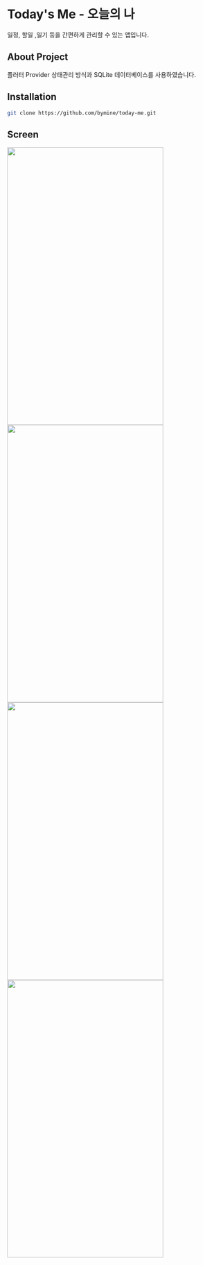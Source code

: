 # Today's Me - 오늘의 나
일정, 할일 ,일기 등을 간편하게 관리할 수 있는 앱입니다.

## About Project
플러터 Provider 상태관리 방식과 SQLite 데이터베이스를 사용하였습니다.


## Installation

```sh
git clone https://github.com/bymine/today-me.git
```

## Screen
<img src="https://user-images.githubusercontent.com/71866185/167249241-5021a46a-d06f-4f55-a648-1981ba35a03a.png" width="360" height="640" />
<img src="https://user-images.githubusercontent.com/71866185/167249242-3f0af430-bbb2-4166-acc4-7af98aa66464.png" width="360" height="640" />
<img src="https://user-images.githubusercontent.com/71866185/167249244-7cf221a1-a64f-489a-baeb-5f85c5c1a0cc.png" width="360" height="640" />
<img src="https://user-images.githubusercontent.com/71866185/167249245-06c90be6-5d05-4444-8264-1dfcf5e1ce41.png" width="360" height="640" />



